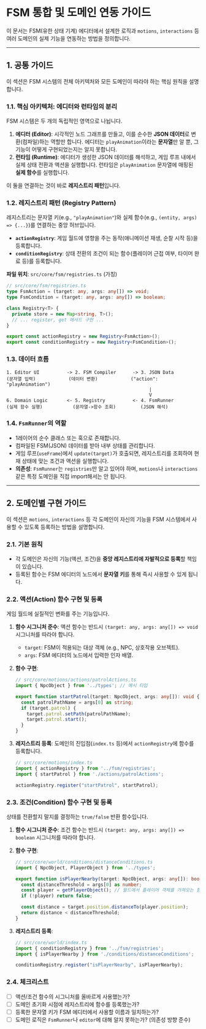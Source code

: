 # FSM 통합 및 도메인 연동 가이드

이 문서는 FSM(유한 상태 기계) 에디터에서 설계한 로직과 `motions`, `interactions` 등 여러 도메인의 실제 기능을 연동하는 방법을 정의합니다.

---

## 1. 공통 가이드

이 섹션은 FSM 시스템의 전체 아키텍처와 모든 도메인이 따라야 하는 핵심 원칙을 설명합니다.

### 1.1. 핵심 아키텍처: 에디터와 런타임의 분리

FSM 시스템은 두 개의 독립적인 영역으로 나뉩니다.

1.  **에디터 (Editor)**: 시각적인 노드 그래프를 만들고, 이를 순수한 **JSON 데이터**로 변환(컴파일)하는 역할만 합니다. 에디터는 `playAnimation`이라는 **문자열**만 알 뿐, 그 기능이 어떻게 구현되었는지는 알지 못합니다.
2.  **런타임 (Runtime)**: 에디터가 생성한 JSON 데이터를 해석하고, 게임 루프 내에서 실제 상태 전환과 액션을 실행합니다. 런타임은 `playAnimation` 문자열에 매핑된 **실제 함수**를 실행합니다.

이 둘을 연결하는 것이 바로 **레지스트리 패턴**입니다.

### 1.2. 레지스트리 패턴 (Registry Pattern)

레지스트리는 문자열 키(e.g., `"playAnimation"`)와 실제 함수(e.g., `(entity, args) => {...}`)를 연결하는 중앙 허브입니다.

-   **`actionRegistry`**: 게임 월드에 영향을 주는 동작(애니메이션 재생, 순찰 시작 등)을 등록합니다.
-   **`conditionRegistry`**: 상태 전환의 조건이 되는 함수(플레이어 근접 여부, 타이머 완료 등)를 등록합니다.

**파일 위치**: `src/core/fsm/registries.ts` (가칭)
```typescript
// src/core/fsm/registries.ts
type FsmAction = (target: any, args: any[]) => void;
type FsmCondition = (target: any, args: any[]) => boolean;

class Registry<T> {
  private store = new Map<string, T>();
  // ... register, get 메서드 구현 ...
}

export const actionRegistry = new Registry<FsmAction>();
export const conditionRegistry = new Registry<FsmCondition>();
```

### 1.3. 데이터 흐름

```
1. Editor UI          -> 2. FSM Compiler      -> 3. JSON Data
(문자열 입력)            (데이터 변환)            ("action": "playAnimation")
                                                    |
                                                    V
6. Domain Logic       <- 5. Registry          <- 4. FsmRunner
(실제 함수 실행)           (문자열->함수 조회)         (JSON 해석)
```

### 1.4. `FsmRunner`의 역할

-   1레이어의 순수 클래스 또는 훅으로 존재합니다.
-   컴파일된 FSM(JSON) 데이터를 받아 내부 상태를 관리합니다.
-   게임 루프(`useFrame`)에서 `update(target)`가 호출되면, 레지스트리를 조회하여 현재 상태에 맞는 조건과 액션을 실행합니다.
-   **의존성**: `FsmRunner`는 `registries`만 알고 있어야 하며, `motions`나 `interactions` 같은 특정 도메인을 직접 import해서는 안 됩니다.

---

## 2. 도메인별 구현 가이드

이 섹션은 `motions`, `interactions` 등 각 도메인이 자신의 기능을 FSM 시스템에서 사용할 수 있도록 등록하는 방법을 설명합니다.

### 2.1. 기본 원칙

-   각 도메인은 자신의 기능(액션, 조건)을 **중앙 레지스트리에 자발적으로 등록**할 책임이 있습니다.
-   등록된 함수는 FSM 에디터의 노드에서 **문자열 키**를 통해 즉시 사용할 수 있게 됩니다.

### 2.2. 액션(Action) 함수 구현 및 등록

게임 월드에 실질적인 변화를 주는 기능입니다.

1.  **함수 시그니처 준수**: 액션 함수는 반드시 `(target: any, args: any[]) => void` 시그니처를 따라야 합니다.
    -   `target`: FSM이 적용되는 대상 객체 (e.g., NPC, 상호작용 오브젝트).
    -   `args`: FSM 에디터의 노드에서 입력한 인자 배열.

2.  **함수 구현**:
    ```typescript
    // src/core/motions/actions/patrolActions.ts
    import { NpcObject } from '../types'; // 예시 타입

    export function startPatrol(target: NpcObject, args: any[]): void {
      const patrolPathName = args[0] as string;
      if (target.patrol) {
        target.patrol.setPath(patrolPathName);
        target.patrol.start();
      }
    }
    ```

3.  **레지스트리 등록**: 도메인의 진입점(`index.ts` 등)에서 `actionRegistry`에 함수를 등록합니다.
    ```typescript
    // src/core/motions/index.ts
    import { actionRegistry } from '../fsm/registries';
    import { startPatrol } from './actions/patrolActions';

    actionRegistry.register("startPatrol", startPatrol);
    ```

### 2.3. 조건(Condition) 함수 구현 및 등록

상태를 전환할지 말지를 결정하는 `true/false` 반환 함수입니다.

1.  **함수 시그니처 준수**: 조건 함수는 반드시 `(target: any, args: any[]) => boolean` 시그니처를 따라야 합니다.

2.  **함수 구현**:
    ```typescript
    // src/core/world/conditions/distanceConditions.ts
    import { NpcObject, PlayerObject } from '../types';

    export function isPlayerNearby(target: NpcObject, args: any[]): boolean {
      const distanceThreshold = args[0] as number;
      const player = getPlayerObject(); // 월드에서 플레이어 객체를 가져오는 함수 (가정)
      if (!player) return false;

      const distance = target.position.distanceTo(player.position);
      return distance < distanceThreshold;
    }
    ```

3.  **레지스트리 등록**:
    ```typescript
    // src/core/world/index.ts
    import { conditionRegistry } from '../fsm/registries';
    import { isPlayerNearby } from './conditions/distanceConditions';

    conditionRegistry.register("isPlayerNearby", isPlayerNearby);
    ```

### 2.4. 체크리스트

-   [ ] 액션/조건 함수의 시그니처를 올바르게 사용했는가?
-   [ ] 도메인 초기화 시점에 레지스트리에 함수를 등록했는가?
-   [ ] 등록한 문자열 키가 FSM 에디터에서 사용할 이름과 일치하는가?
-   [ ] 도메인 로직은 `FsmRunner`나 `editor`에 대해 알지 못하는가? (의존성 방향 준수) 